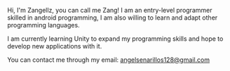 Hi, I'm Zangellz, you can call me Zang! I am an entry-level programmer skilled in android programming, I am also willing to learn and adapt other programming languages.

I am currently learning Unity to expand my programming skills and hope to develop new applications with it.

You can contact me through my email: angelsenarillos128@gmail.com




<!---
Zangellz/Zangellz is a ✨ special ✨ repository because its `README.md` (this file) appears on your GitHub profile.
You can click the Preview link to take a look at your changes.
--->

